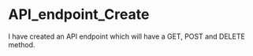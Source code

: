 # API_endpoint_Create
I have created an API endpoint which will have a GET, POST and DELETE method.  
